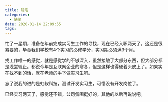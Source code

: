 ```yaml
---
title: 随笔
categories:
  - 随笔
date: 2020-01-14 22:09:55
tags:
---
```




忙了一星期，准备在年前完成实习生工作的寻找，现在已经入职两天了。这还是很紧要的，毕竟我们学校有4个实习的必修学分，实习期必须满3个月。

找工作唯一的感觉，就是感觉学的不够深入，虽然接触了大部分东西，但大部分都是浅尝辄止。都说今年是互联网企业的寒冬，但是这样也得硬着头皮上了。如果实在找不到的话，就在老师的手下做实习生吧。

忘了说我的进的是虹软科技，测试开发实习生，可惜没有开发岗位了。

已经实习两天了，感觉还不错，公司氛围挺好的，其他的以后再说说吧。
